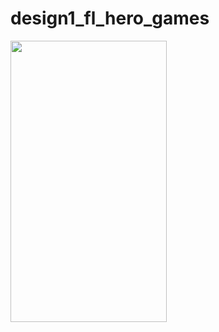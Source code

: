 # design1_fl_hero_games

 
<img src="https://github.com/fahricandurucan/design1_fl_hero_games/assets/119004635/4d5177bf-960c-43a7-9a12-d81ab97a4b3c" width="250" height="450">
